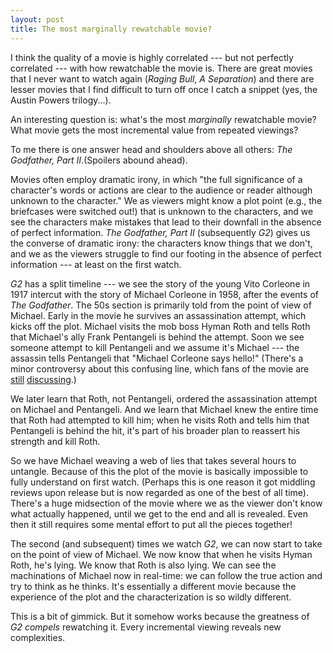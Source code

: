 ```yaml
---
layout: post
title: The most marginally rewatchable movie?
---
```


I think the quality of a movie is highly correlated --- but not perfectly correlated --- with how rewatchable the movie is. There are great movies that I never want to watch again (*Raging Bull*, *A Separation*) and there are lesser movies that I find difficult to turn off once I catch a snippet (yes, the Austin Powers trilogy...).

An interesting question is: what's the most *marginally* rewatchable movie? What movie gets the most incremental value from repeated viewings?

To me there is one answer head and shoulders above all others: *The Godfather, Part II*.(Spoilers abound ahead).

Movies often employ dramatic irony, in which "the full significance of a character's words or actions are clear to the audience or reader although unknown to the character." We as viewers might know a plot point (e.g., the briefcases were switched out!) that is unknown to the characters, and we see the characters make mistakes that lead to their downfall in the absence of perfect information. *The Godfather, Part II* (subsequently *G2*) gives us the converse of dramatic irony: the characters know things that we don't, and we as the viewers struggle to find our footing in the absence of perfect information --- at least on the first watch.

*G2* has a split timeline --- we see the story of the young Vito Corleone in 1917 intercut with the story of Michael Corleone in 1958, after the events of *The Godfather*. The 50s section is primarily told from the point of view of Michael. Early in the movie he survives an assassination attempt, which kicks off the plot. Michael visits the mob boss Hyman Roth and tells Roth that Michael's ally Frank Pentangeli is behind the attempt. Soon we see someone attempt to kill Pentangeli and we assume it's Michael --- the assassin tells Pentangeli that "Michael Corleone says hello!" (There's a minor controversy about this confusing line, which fans of the movie are [still](https://popculturereferences.com/how-a-cool-danny-aiello-godfather-part-ii-ad-lib-made-the-plot-make-no-sense/) [discussing](https://movies.stackexchange.com/questions/7915/why-does-frankie-pentangelis-would-be-assassin-say-michael-corleone-says-hello).)

We later learn that Roth, not Pentangeli, ordered the assassination attempt on Michael and Pentangeli. And we learn that Michael knew the entire time that Roth had attempted to kill him; when he visits Roth and tells him that Pentangeli is behind the hit, it's part of his broader plan to reassert his strength and kill Roth.

So we have Michael weaving a web of lies that takes several hours to untangle. Because of this the plot of the movie is basically impossible to fully understand on first watch. (Perhaps this is one reason it got middling reviews upon release but is now regarded as one of the best of all time). There's a huge midsection of the movie where we as the viewer don't know what actually happened, until we get to the end and all is revealed. Even then it still requires some mental effort to put all the pieces together!

The second (and subsequent) times we watch *G2*, we can now start to take on the point of view of Michael. We now know that when he visits Hyman Roth, he's lying. We know that Roth is also lying. We can see the machinations of Michael now in real-time: we can follow the true action and try to think as he thinks. It's essentially a different movie because the experience of the plot and the characterization is so wildly different.

This is a bit of gimmick. But it somehow works because the greatness of *G2* *compels* rewatching it. Every incremental viewing reveals new complexities.
